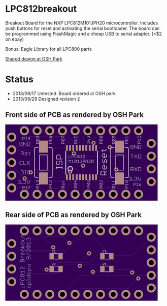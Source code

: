 LPC812breakout
==============

Breakout Board for the NXP LPC812M101JPH20 microcontroller. Includes push buttons for reset and activating the serial bootloader. 
The board can be programmed using FlashMagic and a cheap USB to serial adapter. (<$2 on ebay)

Bonus: Eagle Library for all LPC800 parts

[Shared design at OSH Park](http://oshpark.com/shared_projects/lVMUzaMk)

Status
======

 - 2013/09/17 Untested. Board ordered at OSH park
 - 2013/09/29 Designed revision 2
 

## Front side of PCB as rendered by OSH Park
![Front](/top.png)

## Rear side of PCB as rendered by OSH Park
![Back](/bottom.png)
